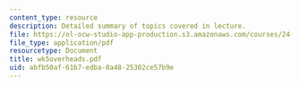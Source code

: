 ```yaml
---
content_type: resource
description: Detailed summary of topics covered in lecture.
file: https://ol-ocw-studio-app-production.s3.amazonaws.com/courses/24-964-topics-in-phonology-fall-2004/abfb50af61b7edba0a4825302ce57b9e_wk5overheads.pdf
file_type: application/pdf
resourcetype: Document
title: wk5overheads.pdf
uid: abfb50af-61b7-edba-0a48-25302ce57b9e
---
```

